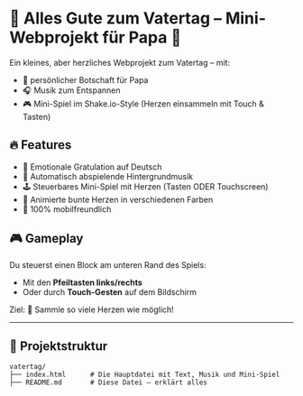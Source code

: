 # 💙 Alles Gute zum Vatertag – Mini-Webprojekt für Papa 💙

Ein kleines, aber herzliches Webprojekt zum Vatertag – mit:
- 💌 persönlicher Botschaft für Papa
- 🎧 Musik zum Entspannen
- 🎮 Mini-Spiel im Shake.io-Style (Herzen einsammeln mit Touch & Tasten)

## 🔥 Features

- 💬 Emotionale Gratulation auf Deutsch
- 🎵 Automatisch abspielende Hintergrundmusik
- 🕹️ Steuerbares Mini-Spiel mit Herzen (Tasten ODER Touchscreen)
- 🎨 Animierte bunte Herzen in verschiedenen Farben
- 📱 100% mobilfreundlich

## 🎮 Gameplay

Du steuerst einen Block am unteren Rand des Spiels:
- Mit den **Pfeiltasten links/rechts**
- Oder durch **Touch-Gesten** auf dem Bildschirm

Ziel: 💙 Sammle so viele Herzen wie möglich!

---

## 📂 Projektstruktur

```plaintext
vatertag/
├── index.html      # Die Hauptdatei mit Text, Musik und Mini-Spiel
├── README.md       # Diese Datei – erklärt alles
